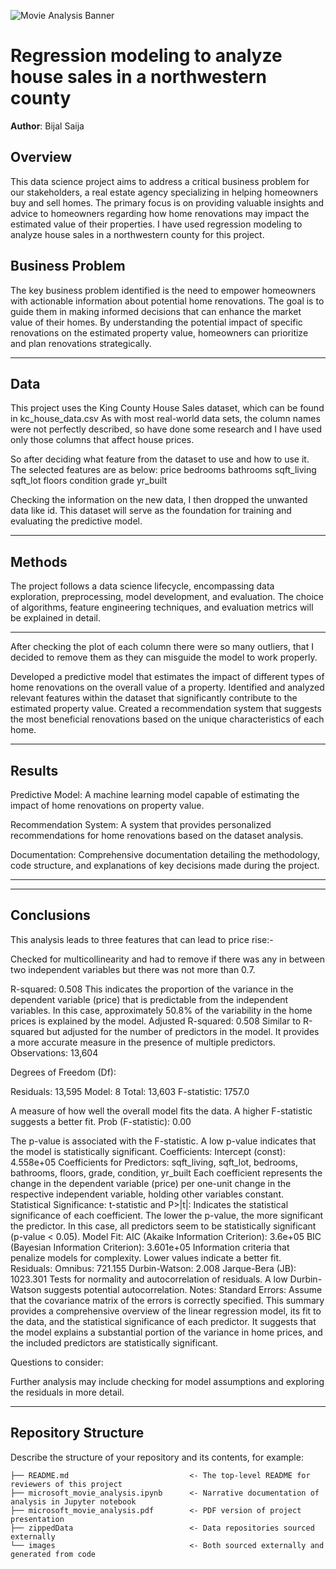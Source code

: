 ![Movie Analysis Banner](images/kc_house_analysis.png)
#  Regression modeling to analyze house sales in a northwestern county

**Author**: Bijal Saija

## Overview

This data science project aims to address a critical business problem for our stakeholders, a real estate agency specializing in helping homeowners buy and sell homes. The primary focus is on providing valuable insights and advice to homeowners regarding how home renovations may impact the estimated value of their properties. I have used regression modeling to analyze house sales in a northwestern county for this project.
## Business Problem

The key business problem identified is the need to empower homeowners with actionable information about potential home renovations. The goal is to guide them in making informed decisions that can enhance the market value of their homes. By understanding the potential impact of specific renovations on the estimated property value, homeowners can prioritize and plan renovations strategically.

***

## Data

This project uses the King County House Sales dataset, which can be found in kc_house_data.csv
As with most real-world data sets, the column names were not perfectly described, so have done some research and I have used only those columns that affect house prices. 

So after deciding what feature from the dataset to use and how to use it. The selected features are as below:
price
bedrooms
bathrooms
sqft_living
sqft_lot 
floors
condition
grade
yr_built

Checking the information on the new data, I then dropped the unwanted data like id. This dataset will serve as the foundation for training and evaluating the predictive model.
***

## Methods

The project follows a data science lifecycle, encompassing data exploration, preprocessing, model development, and evaluation. The choice of algorithms, feature engineering techniques, and evaluation metrics will be explained in detail.

***
After checking the plot of each column there were so many outliers, that I decided to remove them as they can misguide the model to work properly. 

Developed a predictive model that estimates the impact of different types of home renovations on the overall value of a property.
Identified and analyzed relevant features within the dataset that significantly contribute to the estimated property value.
Created a recommendation system that suggests the most beneficial renovations based on the unique characteristics of each home.
***

## Results

Predictive Model: A machine learning model capable of estimating the impact of home renovations on property value.

Recommendation System: A system that provides personalized recommendations for home renovations based on the dataset analysis.

Documentation: Comprehensive documentation detailing the methodology, code structure, and explanations of key decisions made during the project.


***

***



## Conclusions

This analysis leads to three features that can lead to price rise:-

Checked for multicollinearity and had to remove if there was any in between two independent variables but there was not more than 0.7.

R-squared: 0.508
This indicates the proportion of the variance in the dependent variable (price) that is predictable from the independent variables. In this case, approximately 50.8% of the variability in the home prices is explained by the model.
Adjusted R-squared: 0.508
Similar to R-squared but adjusted for the number of predictors in the model. It provides a more accurate measure in the presence of multiple predictors.
Observations: 13,604

Degrees of Freedom (Df):

Residuals: 13,595
Model: 8
Total: 13,603
F-statistic: 1757.0

A measure of how well the overall model fits the data. A higher F-statistic suggests a better fit.
Prob (F-statistic): 0.00

The p-value is associated with the F-statistic. A low p-value indicates that the model is statistically significant.
Coefficients:
Intercept (const): 4.558e+05
Coefficients for Predictors:
sqft_living, sqft_lot, bedrooms, bathrooms, floors, grade, condition, yr_built
Each coefficient represents the change in the dependent variable (price) per one-unit change in the respective independent variable, holding other variables constant.
Statistical Significance:
t-statistic and P>|t|:
Indicates the statistical significance of each coefficient. The lower the p-value, the more significant the predictor. In this case, all predictors seem to be statistically significant (p-value < 0.05).
Model Fit:
AIC (Akaike Information Criterion): 3.6e+05
BIC (Bayesian Information Criterion): 3.601e+05
Information criteria that penalize models for complexity. Lower values indicate a better fit.
Residuals:
Omnibus: 721.155
Durbin-Watson: 2.008
Jarque-Bera (JB): 1023.301
Tests for normality and autocorrelation of residuals. A low Durbin-Watson suggests potential autocorrelation.
Notes:
Standard Errors: Assume that the covariance matrix of the errors is correctly specified.
This summary provides a comprehensive overview of the linear regression model, its fit to the data, and the statistical significance of each predictor. It suggests that the model explains a substantial portion of the variance in home prices, and the included predictors are statistically significant.

Questions to consider:

Further analysis may include checking for model assumptions and exploring the residuals in more detail.
***





## Repository Structure

Describe the structure of your repository and its contents, for example:

```
├── README.md                           <- The top-level README for reviewers of this project
├── microsoft_movie_analysis.ipynb      <- Narrative documentation of analysis in Jupyter notebook
├── microsoft_movie_analysis.pdf        <- PDF version of project presentation
├── zippedData                          <- Data repositories sourced externally
└── images                              <- Both sourced externally and generated from code
```
